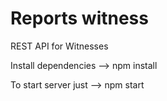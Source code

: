 # Reports witness

REST API for Witnesses

Install dependencies --> npm install

To start server just --> npm start